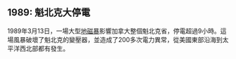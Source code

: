 ## 1989: 魁北克大停電

1989年3月13日，一場大型<a href="#/zh/phenomena/geomagnetic-storms">地磁暴</a>影響加拿大整個魁北克省，停電超過9小時。這場風暴破壞了魁北克的變壓器，並造成了200多次電力異常，從美國東部沿海到太平洋西北部都有發生。
